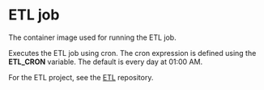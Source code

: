 # ETL job
The container image used for running the ETL job.

Executes the ETL job using cron. The cron expression is defined using the
**ETL_CRON** variable. The default is every day at 01:00 AM.

For the ETL project, see the [ETL](https://github.com/sedish/etl) repository.

